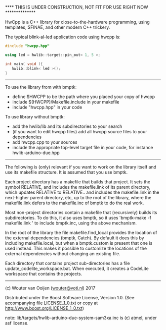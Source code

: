 **** THIS IS UNDER CONSTRUCTION, NOT FIT FOR USE RIGHT NOW **************

HwCpp is a C++ library for close-to-the-hardware programming,
using templates, SFINAE, and other modern C++ trickery.

The typical blink-al-led application code using hwcpp is:

```C++
#include "hwcpp.hpp"

using led = hwlib::target::pin_out< 1, 5 >;

int main( void ){   
   hwlib::blink< led >();
}
```


-----------------------------------------------------------------------------  

To use the library from with bmptk:
   - define $HWCPP to be the path where you placed your copy of hwcpp
   - include $(HWCPP)/Makefile.include in your makefile
   - include "hwcpp.hpp" in your code
   
To use library without bmptk:
   - add the hwlib/lib and its subdirectories to your search
   - (if you want to edit hwcpp files) 
       add all hwcpp source files to your dependencies
   - add hwcpp.cpp to your sources
   - include the appropriate top-level target file in your code,
       for instance hwlib-arduino-due.hpp
      
-----------------------------------------------------------------------------      

The following is (only) relevant if you want to work on the library 
itself and use its makefile structure. It is assumed that you use bmptk.     
      
Each project directory has a makefile that builds that project. 
It sets the symbol RELATIVE, and includes the makefile.link 
of its parent directory, which updates RELATIVE to RELATIVE\.. and 
includes the makefile.link in the next-higher parent directory, etc,
up to the root of the library, where the makefile.link defers to the
makefile.inc of bmptk to do the real work.

Most non-project directories contain a makefile that (recursively)
builds its subdirectories. To do this, it also uses bmptk, so it uses
'bmptk-make -f makefile.link <target>' to include bmptk.inc, using the
above mechanism.

In the root of the library the file makefile.find_local 
provides the location of 
the external dependencies (bmptk, Catch). By default it does this by 
including makefile.local, but when a bmptk.custom is present that one 
is used instead. This makes it possible to customize the locations 
of the external dependencies without changing an existing file.

Each directory that contains project sub-directories has a file 
update_codelite_workspace.bat. When executed, it creates a CodeLite 
workspace that contains the projects.

-----------------------------------------------------------------------------
      
(c) Wouter van Ooijen (wouter@voti.nl) 2017

Distributed under the Boost Software License, Version 1.0.
(See accompanying file LICENSE_1_0.txt or copy at 
http://www.boost.org/LICENSE_1_0.txt)     

note: lib/targets/hwlib-arduino-due-system-sam3xa.inc is (c) atmel, 
under asf license.      
      